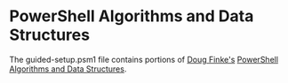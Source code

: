 # PowerShell Algorithms and Data Structures

The guided-setup.psm1 file contains portions of [Doug Finke's](https://github.com/dfinke) [PowerShell Algorithms and Data Structures](https://github.com/dfinke/powershell-algorithms).

